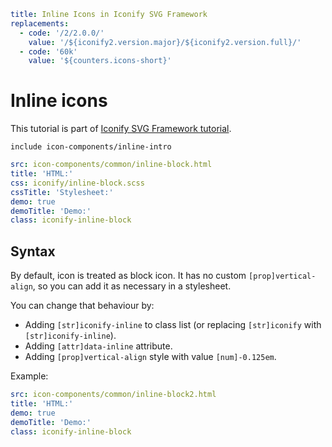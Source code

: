 ```yaml
title: Inline Icons in Iconify SVG Framework
replacements:
  - code: '/2/2.0.0/'
    value: '/${iconify2.version.major}/${iconify2.version.full}/'
  - code: '60k'
    value: '${counters.icons-short}'
```

# Inline icons

This tutorial is part of [Iconify SVG Framework tutorial](./index.md).

`include icon-components/inline-intro`

```yaml
src: icon-components/common/inline-block.html
title: 'HTML:'
css: iconify/inline-block.scss
cssTitle: 'Stylesheet:'
demo: true
demoTitle: 'Demo:'
class: iconify-inline-block
```

## Syntax

By default, icon is treated as block icon. It has no custom `[prop]vertical-align`, so you can add it as necessary in a stylesheet.

You can change that behaviour by:

- Adding `[str]iconify-inline` to class list (or replacing `[str]iconify` with `[str]iconify-inline`).
- Adding `[attr]data-inline` attribute.
- Adding `[prop]vertical-align` style with value `[num]-0.125em`.

Example:

```yaml
src: icon-components/common/inline-block2.html
title: 'HTML:'
demo: true
demoTitle: 'Demo:'
class: iconify-inline-block
```
